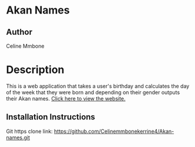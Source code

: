 # Akan Names
## Author
Celine Mmbone
# Description
This is a web application that takes a user's birthday and calculates the day of the week that they were born and depending on their gender outputs their Akan names.
<a href="https://github.com/Celinemmbonekerrine4/Akan-names">Click here to view the website.</a>
## Installation Instructions
Git https clone link: https://github.com/Celinemmbonekerrine4/Akan-names.git


